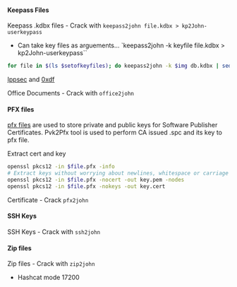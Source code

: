 

#### Keepass Files
Keepass .kdbx files - Crack with `keepass2john file.kdbx > kp2John-userkeypass`
- Can take key files as arguements... `keepass2john -k keyfile file.kdbx > kp2John-userkeypass``
```bash
for file in $(ls $setofkeyfiles); do keepass2john -k $img db.kdbx | sed "s/db/$file/g"; done >> keyfiles_john
```
[Ippsec](https://www.youtube.com/watch?v=CO_g3wtC7rk) and [0xdf](https://0xdf.gitlab.io/2019/10/26/htb-safe.html)


Office Documents - Crack with `office2john`

#### PFX files
[pfx files](https://docs.microsoft.com/en-us/windows-hardware/drivers/install/personal-information-exchange---pfx--files) are used to store private and public keys for Software Publisher Certificates. Pvk2Pfx tool is used to perform CA issued .spc and its key to pfx file.

Extract cert and key
```bash
openssl pkcs12 -in $file.pfx -info
# Extract keys without worrying about newlines, whitespace or carriage returns
openssl pkcs12 -in $file.pfx -nocert -out key.pem -nodes
openssl pkcs12 -in $file.pfx -nokeys -out key.cert
```

Certificate - Crack `pfx2john`   

#### SSH Keys

SSH Keys - Crack with `ssh2john`

#### Zip files

Zip files - Crack with `zip2john` 
- Hashcat mode 17200
